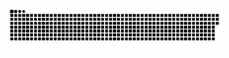 <picture>
  <source
    media="(prefers-color-scheme: dark)"
    srcset="https://raw.githubusercontent.com/pocketplanet/pocketplanet/output/github-contribution-grid-snake-dark.svg"
  />
  <source
    media="(prefers-color-scheme: light)"
    srcset="https://raw.githubusercontent.com/pocketplanet/pocketplanet/output/github-contribution-grid-snake.svg"
  />
  <img
    alt="github contribution grid snake animation"
    src="https://raw.githubusercontent.com/pocketplanet/pocketplanet/output/github-contribution-grid-snake.svg"
  />
</picture>

